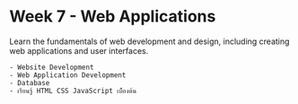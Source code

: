# Week 7 - Web Applications

Learn the fundamentals of web development and design, including creating web applications and user interfaces.

```
- Website Development
- Web Application Development
- Database
- เรียนรู้ HTML CSS JavaScript เบ้ืองต้น
```
